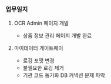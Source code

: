 ### 업무일지

1. OCR Admin 페이지 개발

   - 상품 정보 관리 페이지 개발 완료

2. 마이데이터 게이트웨이
   - 로깅 포맷 변경
   - 불필요한 로깅 제거
   - 기관 코드 동기화 DB 커넥션 문제 파악
